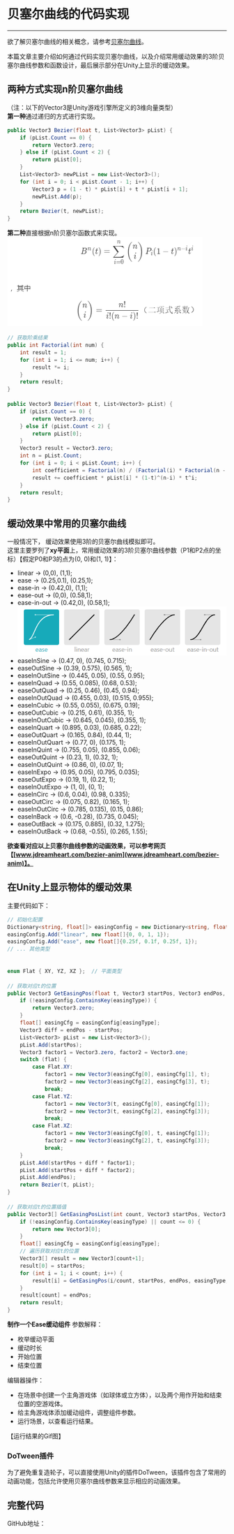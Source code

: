 # 贝塞尔曲线的代码实现

----
欲了解贝塞尔曲线的相关概念，请参考[贝塞尔曲线](./README.md)。  

本篇文章主要介绍如何通过代码实现贝塞尔曲线，以及介绍常用缓动效果的3阶贝塞尔曲线参数和函数设计，最后展示部分在Unity上显示的缓动效果。

## 两种方式实现n阶贝塞尔曲线
（注：以下的Vector3是Unity游戏引擎所定义的3维向量类型）  
**第一种**通过递归的方式进行实现。  
```csharp
public Vector3 Bezier(float t, List<Vector3> pList) {
    if (pList.Count == 0) {
        return Vector3.zero;
    } else if (pList.Count < 2) {
        return pList[0];
    }
    List<Vector3> newPList = new List<Vector3>();
    for (int i = 0; i < pList.Count - 1; i++) {
        Vector3 p = (1 - t) * pList[i] + t * pList[i + 1];
        newPList.Add(p);
    }
    return Bezier(t, newPList);
}
```

**第二种**直接根据n阶贝塞尔函数式来实现。  
![n阶贝塞尔函数式](./img/bezier_curve_n_definition.png)
```csharp
// 获取阶乘结果
public int Factorial(int num) {
    int result = 1;
    for (int i = 1; i <= num; i++) {
        result *= i;
    }
    return result;
}

public Vector3 Bezier(float t, List<Vector3> pList) {
    if (pList.Count == 0) {
        return Vector3.zero;
    } else if (pList.Count < 2) {
        return pList[0];
    }
    Vector3 result = Vector3.zero;
    int n = pList.Count;
    for (int i = 0; i < pList.Count; i++) {
        int coefficient = Factorial(n) / (Factorial(i) * Factorial(n - i));
        result += coefficient * pList[i] * (1-t)^(n-i) * t^i;
    }
    return result;
}
```

## 缓动效果中常用的贝塞尔曲线
一般情况下， 缓动效果使用3阶的贝塞尔曲线模拟即可。  
这里主要罗列了**xy平面**上，常用缓动效果的3阶贝塞尔曲线参数（P1和P2点的坐标）【假定P0和P3的点为(0, 0)和(1, 1)】：  
  * linear -> (0,0), (1,1);
  * ease -> (0.25,0.1), (0.25,1);
  * ease-in -> (0.42,0), (1,1);
  * ease-out -> (0,0), (0.58,1);
  * ease-in-out -> (0.42,0), (0.58,1);
![3阶贝塞尔曲线](./img/bezier_curve_3_library.png)
  * easeInSine -> (0.47, 0), (0.745, 0.715);
  * easeOutSine -> (0.39, 0.575), (0.565, 1);
  * easeInOutSine -> (0.445, 0.05), (0.55, 0.95);
  * easeInQuad -> (0.55, 0.085), (0.68, 0.53);
  * easeOutQuad -> (0.25, 0.46), (0.45, 0.94);
  * easeInOutQuad -> (0.455, 0.03), (0.515, 0.955);
  * easeInCubic -> (0.55, 0.055), (0.675, 0.19);
  * easeOutCubic -> (0.215, 0.61), (0.355, 1);
  * easeInOutCubic -> (0.645, 0.045), (0.355, 1);
  * easeInQuart -> (0.895, 0.03), (0.685, 0.22);
  * easeOutQuart -> (0.165, 0.84), (0.44, 1);
  * easeInOutQuart -> (0.77, 0), (0.175, 1);
  * easeInQuint -> (0.755, 0.05), (0.855, 0.06);
  * easeOutQuint -> (0.23, 1), (0.32, 1);
  * easeInOutQuint -> (0.86, 0), (0.07, 1);
  * easeInExpo -> (0.95, 0.05), (0.795, 0.035);
  * easeOutExpo -> (0.19, 1), (0.22, 1);
  * easeInOutExpo -> (1, 0), (0, 1);
  * easeInCirc -> (0.6, 0.04), (0.98, 0.335);
  * easeOutCirc -> (0.075, 0.82), (0.165, 1);
  * easeInOutCirc -> (0.785, 0.135), (0.15, 0.86);
  * easeInBack -> (0.6, -0.28), (0.735, 0.045);
  * easeOutBack -> (0.175, 0.885), (0.32, 1.275);
  * easeInOutBack -> (0.68, -0.55), (0.265, 1.55);

**欲查看对应以上贝塞尔曲线参数的动画效果，可以参考网页【[www.jdreamheart.com/bezier-anim](www.jdreamheart.com/bezier-anim)】。**


## 在Unity上显示物体的缓动效果

主要代码如下：
```csharp
// 初始化配置
Dictionary<string, float[]> easingConfig = new Dictionary<string, float[]>();
easingConfig.Add("linear", new float[]{0, 0, 1, 1});
easingConfig.Add("ease", new float[]{0.25f, 0.1f, 0.25f, 1});
// ... 其他类型


enum Flat { XY, YZ, XZ };  // 平面类型

// 获取对应t的位置
public Vector3 GetEasingPos(float t, Vector3 startPos, Vector3 endPos, string easingType, Flat flat = Flat.XY) {
    if (!easingConfig.ContainsKey(easingType)) {
        return Vector3.zero;
    }
    float[] easingCfg = easingConfig[easingType];
    Vector3 diff = endPos - startPos;
    List<Vector3> pList = new List<Vector3>();
    pList.Add(startPos);
    Vector3 factor1 = Vector3.zero, factor2 = Vector3.one;
    switch (flat) {
        case Flat.XY:
            factor1 = new Vector3(easingCfg[0], easingCfg[1], t);
            factor2 = new Vector3(easingCfg[2], easingCfg[3], t);
            break;
        case Flat.YZ:
            factor1 = new Vector3(t, easingCfg[0], easingCfg[1]);
            factor2 = new Vector3(t, easingCfg[2], easingCfg[3]);
            break;
        case Flat.XZ:
            factor1 = new Vector3(easingCfg[0], t, easingCfg[1]);
            factor2 = new Vector3(easingCfg[2], t, easingCfg[3]);
            break;
    }
    pList.Add(startPos + diff * factor1);
    pList.Add(startPos + diff * factor2);
    pList.Add(endPos);
    return Bezier(t, pList);
}

// 获取对应t的位置插值
public Vector3[] GetEasingPosList(int count, Vector3 startPos, Vector3 endPos, string easingType, Flat flat = Flat.XY) {
    if (!easingConfig.ContainsKey(easingType) || count <= 0) {
        return new Vector3[0];
    }
    float[] easingCfg = easingConfig[easingType];
    // 遍历获取对应t的位置
    Vector3[] result = new Vector3[count+1];
    result[0] = startPos;
    for (int i = 1; i < count; i++) {
        result[i] = GetEasingPos(i/count, startPos, endPos, easingType, flat);
    }
    result[count] = endPos;
    return result;
}

```

**制作一个Ease缓动组件**
参数解释：
  * 枚举缓动平面
  * 缓动时长
  * 开始位置
  * 结束位置

编辑器操作：
  * 在场景中创建一个主角游戏体（如球体或立方体），以及两个用作开始和结束位置的空游戏体。
  * 给主角游戏体添加缓动组件，调整组件参数。
  * 运行场景，以查看运行结果。

【运行结果的Gif图】

### DoTween插件
为了避免重复造轮子，可以直接使用Unity的插件DoTween，该插件包含了常用的动画功能，包括允许使用贝塞尔曲线参数来显示相应的动画效果。


## 完整代码
GitHub地址：  
